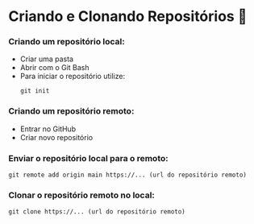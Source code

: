 # Criando e Clonando Repositórios 📝

### Criando um repositório local:
 - Criar uma pasta
 - Abrir com o Git Bash
 - Para iniciar o repositório utilize:
   ```
   git init
   ```
### Criando um repositório remoto:
  - Entrar no GitHub
  - Criar novo repositório

### Enviar o repositório local para o remoto:
    git remote add origin main https://... (url do repositório remoto)

### Clonar o repositório remoto no local:
    git clone https://... (url do repositório remoto)
